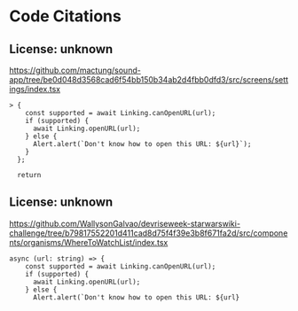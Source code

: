 # Code Citations

## License: unknown
https://github.com/mactung/sound-app/tree/be0d048d3568cad6f54bb150b34ab2d4fbb0dfd3/src/screens/settings/index.tsx

```
> {
    const supported = await Linking.canOpenURL(url);
    if (supported) {
      await Linking.openURL(url);
    } else {
      Alert.alert(`Don't know how to open this URL: ${url}`);
    }
  };

  return
```


## License: unknown
https://github.com/WallysonGalvao/devriseweek-starwarswiki-challenge/tree/b79817552201d411cad8d75f4f39e3b8f671fa2d/src/components/organisms/WhereToWatchList/index.tsx

```
async (url: string) => {
    const supported = await Linking.canOpenURL(url);
    if (supported) {
      await Linking.openURL(url);
    } else {
      Alert.alert(`Don't know how to open this URL: ${url}
```

